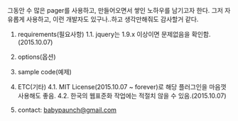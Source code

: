 그동안 수 많은 pager를 사용하고, 만들어오면서 쌓인 노하우를 남기고자 한다.
그저 자유롭게 사용하고, 이런 개발자도 있구나..하고 생각만해줘도 감사할거 같다.

1. requirements(필요사항)
	1.1. jquery는 1.9.x 이상이면 문제없음을 확인함.(2015.10.07)

2. options(옵션)

3. sample code(예제)

4. ETC(기타)
	4.1. MIT License(2015.10.07 ~ forever)로 해당 플러그인을 마음껏 사용해도 좋음.
	4.2. 한국의 웹표준화 작업에는 적절치 않을 수 있음.(2015.10.07)

5. contact: babypaunch@gmail.com
